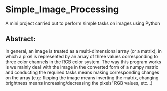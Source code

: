 # Simple_Image_Processing
A mini project carried out to perform simple tasks on images using Python

## Abstract:
In general, an image is treated as a multi-dimensional array (or a matrix), in which a pixel is represented by an array of three values corresponding to three color channels in the RGB color system. The way this program works is we mainly deal with the image in the converted form of a numpy matrix and conducting the required tasks means making corresponding changes on the array (e.g: flipping the image means inverting the matrix, changing brightness means increasing/decreasing the pixels' RGB values, etc...)
